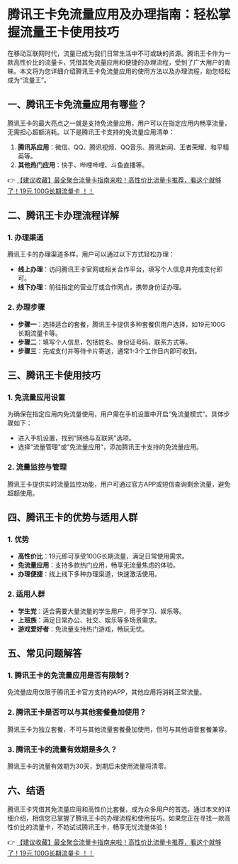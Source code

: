 # 腾讯王卡免流量应用及办理指南：轻松掌握流量王卡使用技巧

在移动互联网时代，流量已成为我们日常生活中不可或缺的资源。腾讯王卡作为一款高性价比的流量卡，凭借其免流量应用和便捷的办理流程，受到了广大用户的青睐。本文将为您详细介绍腾讯王卡免流量应用的使用方法以及办理流程，助您轻松成为“流量王”。

## 一、腾讯王卡免流量应用有哪些？

腾讯王卡的最大亮点之一就是支持免流量应用，用户可以在指定应用内畅享流量，无需担心超额消耗。以下是腾讯王卡支持的免流量应用清单：

1. **腾讯系应用**：微信、QQ、腾讯视频、QQ音乐、腾讯新闻、王者荣耀、和平精英等。
2. **其他热门应用**：快手、哔哩哔哩、斗鱼直播等。

👉 [【建议收藏】最全聚合流量卡指南来啦！高性价比流量卡推荐，看这个就够了！19元 100G长期流量卡 ！！](https://bit.ly/Liuliangka)

## 二、腾讯王卡办理流程详解

### 1. 办理渠道
腾讯王卡的办理渠道多样，用户可以通过以下方式轻松办理：
- **线上办理**：访问腾讯王卡官网或相关合作平台，填写个人信息并完成支付即可。
- **线下办理**：前往指定的营业厅或合作网点，携带身份证办理。

### 2. 办理步骤
- **步骤一**：选择适合的套餐，腾讯王卡提供多种套餐供用户选择，如19元100G长期流量卡等。
- **步骤二**：填写个人信息，包括姓名、身份证号码、联系方式等。
- **步骤三**：完成支付并等待卡片寄送，通常1-3个工作日内即可收到。

## 三、腾讯王卡使用技巧

### 1. 免流量应用设置
为确保在指定应用内免流量使用，用户需在手机设置中开启“免流量模式”。具体步骤如下：
- 进入手机设置，找到“网络与互联网”选项。
- 选择“流量管理”或“免流量应用”，添加腾讯王卡支持的免流量应用。

### 2. 流量监控与管理
腾讯王卡提供实时流量监控功能，用户可通过官方APP或短信查询剩余流量，避免超额使用。

## 四、腾讯王卡的优势与适用人群

### 1. 优势
- **高性价比**：19元即可享受100G长期流量，满足日常使用需求。
- **免流量应用**：支持多款热门应用，畅享无流量焦虑的体验。
- **办理便捷**：线上线下多种办理渠道，快速激活使用。

### 2. 适用人群
- **学生党**：适合需要大量流量的学生用户，用于学习、娱乐等。
- **上班族**：满足日常办公、社交、娱乐等多场景需求。
- **游戏爱好者**：免流量支持热门游戏，畅玩无忧。

## 五、常见问题解答

### 1. 腾讯王卡的免流量应用是否有限制？
免流量应用仅限于腾讯王卡官方支持的APP，其他应用将消耗正常流量。

### 2. 腾讯王卡是否可以与其他套餐叠加使用？
腾讯王卡为独立套餐，不可与其他流量套餐叠加使用，但可与其他语音套餐兼容。

### 3. 腾讯王卡的流量有效期是多久？
腾讯王卡的流量有效期为30天，到期后未使用流量将清零。

## 六、结语

腾讯王卡凭借其免流量应用和高性价比套餐，成为众多用户的首选。通过本文的详细介绍，相信您已掌握了腾讯王卡的办理流程和使用技巧。如果您正在寻找一款高性价比的流量卡，不妨试试腾讯王卡，畅享无忧流量体验！

👉 [【建议收藏】最全聚合流量卡指南来啦！高性价比流量卡推荐，看这个就够了！19元 100G长期流量卡 ！！](https://bit.ly/Liuliangka)
